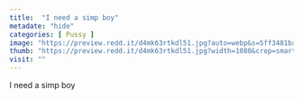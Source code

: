 ```yaml
---
title:  "I need a simp boy"
metadate: "hide"
categories: [ Pussy ]
image: "https://preview.redd.it/d4mk63rtkdl51.jpg?auto=webp&s=5ff3481baf2c8f87b9ad3ed87deba51a9903b569"
thumb: "https://preview.redd.it/d4mk63rtkdl51.jpg?width=1080&crop=smart&auto=webp&s=46a00e0ac430f0a4a8c8c7967cb85b63a40c3190"
visit: ""
---
```

I need a simp boy
